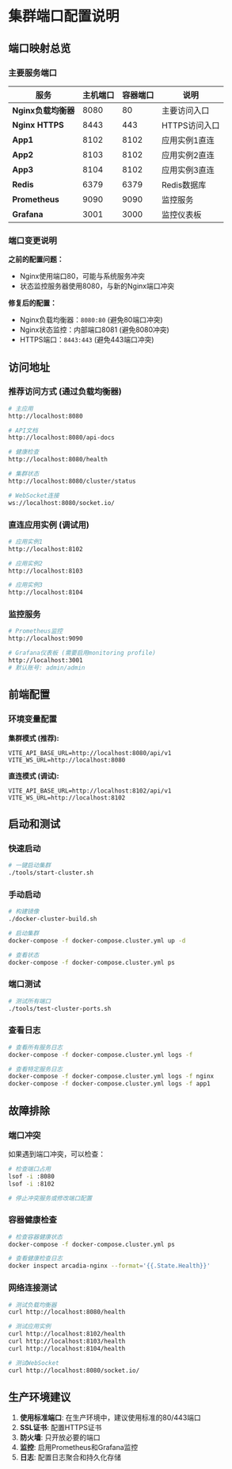 # 集群端口配置说明

## 端口映射总览

### 主要服务端口

| 服务 | 主机端口 | 容器端口 | 说明 |
|------|----------|----------|------|
| **Nginx负载均衡器** | 8080 | 80 | 主要访问入口 |
| **Nginx HTTPS** | 8443 | 443 | HTTPS访问入口 |
| **App1** | 8102 | 8102 | 应用实例1直连 |
| **App2** | 8103 | 8102 | 应用实例2直连 |
| **App3** | 8104 | 8102 | 应用实例3直连 |
| **Redis** | 6379 | 6379 | Redis数据库 |
| **Prometheus** | 9090 | 9090 | 监控服务 |
| **Grafana** | 3001 | 3000 | 监控仪表板 |

### 端口变更说明

**之前的配置问题：**
- Nginx使用端口80，可能与系统服务冲突
- 状态监控服务器使用8080，与新的Nginx端口冲突

**修复后的配置：**
- Nginx负载均衡器：`8080:80` (避免80端口冲突)
- Nginx状态监控：内部端口8081 (避免8080冲突)
- HTTPS端口：`8443:443` (避免443端口冲突)

## 访问地址

### 推荐访问方式 (通过负载均衡器)

```bash
# 主应用
http://localhost:8080

# API文档
http://localhost:8080/api-docs

# 健康检查
http://localhost:8080/health

# 集群状态
http://localhost:8080/cluster/status

# WebSocket连接
ws://localhost:8080/socket.io/
```

### 直连应用实例 (调试用)

```bash
# 应用实例1
http://localhost:8102

# 应用实例2  
http://localhost:8103

# 应用实例3
http://localhost:8104
```

### 监控服务

```bash
# Prometheus监控
http://localhost:9090

# Grafana仪表板 (需要启用monitoring profile)
http://localhost:3001
# 默认账号: admin/admin
```

## 前端配置

### 环境变量配置

**集群模式 (推荐):**
```env
VITE_API_BASE_URL=http://localhost:8080/api/v1
VITE_WS_URL=http://localhost:8080
```

**直连模式 (调试):**
```env
VITE_API_BASE_URL=http://localhost:8102/api/v1
VITE_WS_URL=http://localhost:8102
```

## 启动和测试

### 快速启动

```bash
# 一键启动集群
./tools/start-cluster.sh
```

### 手动启动

```bash
# 构建镜像
./docker-cluster-build.sh

# 启动集群
docker-compose -f docker-compose.cluster.yml up -d

# 查看状态
docker-compose -f docker-compose.cluster.yml ps
```

### 端口测试

```bash
# 测试所有端口
./tools/test-cluster-ports.sh
```

### 查看日志

```bash
# 查看所有服务日志
docker-compose -f docker-compose.cluster.yml logs -f

# 查看特定服务日志
docker-compose -f docker-compose.cluster.yml logs -f nginx
docker-compose -f docker-compose.cluster.yml logs -f app1
```

## 故障排除

### 端口冲突

如果遇到端口冲突，可以检查：

```bash
# 检查端口占用
lsof -i :8080
lsof -i :8102

# 停止冲突服务或修改端口配置
```

### 容器健康检查

```bash
# 检查容器健康状态
docker-compose -f docker-compose.cluster.yml ps

# 查看健康检查日志
docker inspect arcadia-nginx --format='{{.State.Health}}'
```

### 网络连接测试

```bash
# 测试负载均衡器
curl http://localhost:8080/health

# 测试应用实例
curl http://localhost:8102/health
curl http://localhost:8103/health  
curl http://localhost:8104/health

# 测试WebSocket
curl http://localhost:8080/socket.io/
```

## 生产环境建议

1. **使用标准端口**: 在生产环境中，建议使用标准的80/443端口
2. **SSL证书**: 配置HTTPS证书
3. **防火墙**: 只开放必要的端口
4. **监控**: 启用Prometheus和Grafana监控
5. **日志**: 配置日志聚合和持久化存储
